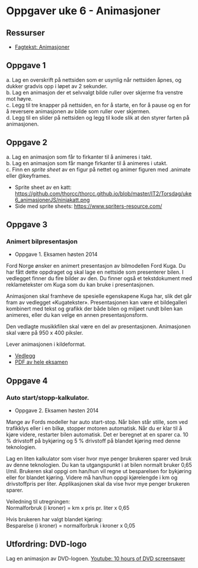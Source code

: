 # Oppgaver uke 6 - Animasjoner
## Ressurser
- [Fagtekst: Animasjoner](../blob/master/IT2/Torsdag/uke6_animasjonerJS/animasjoner.md)


## Oppgave 1
a. Lag en overskrift på nettsiden som er usynlig når nettsiden åpnes, og dukker gradvis opp i løpet av 2 sekunder.  
b. Lag en animasjon der et selvvalgt bilde ruller over skjerme fra venstre mot høyre.  
c. Legg til tre knapper på nettsiden, en for å starte, en for å pause og en for å reversere animasjonen av bilde som ruller over skjermen.  
d. Legg til en slider på nettsiden og legg til kode slik at den styrer farten på animasjonen.


## Oppgave 2
a. Lag en animasjon som får to firkanter til å animeres i takt.  
b. Lag en animasjon som får mange firkanter til å animeres i utakt.    
c. Finn en *sprite sheet* av en figur på nettet og animer figuren med .animate eller @keyframes.  
 - Sprite sheet av en katt: https://github.com/thorcc/thorcc.github.io/blob/master/IT2/Torsdag/uke6_animasjonerJS/ninjakatt.png
 - Side med sprite sheets: https://www.spriters-resource.com/
  
## Oppgave 3
 
### Animert bilpresentasjon
 - Oppgave 1. Eksamen høsten 2014  
  
Ford Norge ønsker en animert presentasjon av bilmodellen Ford Kuga. 
Du har fått dette oppdraget og skal lage en nettside som presenterer bilen. 
I vedlegget finner du fire bilder av den. 
Du finner også et tekstdokument med reklametekster om Kuga som du kan bruke i presentasjonen.  
  
Animasjonen skal framheve de spesielle egenskapene Kuga har, slik det går fram av vedlegget «Kugatekster». 
Presentasjonen kan være et bildegalleri kombinert med tekst og grafikk der både bilen og miljøet rundt bilen kan animeres, eller du kan velge en annen presentasjonsform.  
  
Den vedlagte musikkfilen skal være en del av presentasjonen. 
Animasjonen skal være på 950 x 400 piksler.  
  
Lever animasjonen i kildeformat.
  
  - [Vedlegg](http://it2cha.com/eksamen/H%202014%20Biler/FilerH2014Biler.zip)
  - [PDF av hele eksamen](https://github.com/thorcc/thorcc.github.io/blob/master/IT2/Torsdag/uke6_animasjonerJS/REA3015_Informasjonsteknologi_2_Eksamen_H14.pdf)

## Oppgave 4

### Auto start/stopp-kalkulator.
   - Oppgave 2. Eksamen høsten 2014   

Mange av Fords modeller har auto start-stop. 
Når bilen står stille, som ved trafikklys eller i en bilkø, stopper motoren automatisk. 
Når du er klar til å kjøre videre, restarter bilen automatisk. 
Det er beregnet at en sparer ca. 10 % drivstoff på bykjøring og 5 % drivstoff på blandet kjøring med denne teknologien.

Lag en liten kalkulator som viser hvor mye penger brukeren sparer ved bruk av denne teknologien. 
Du kan ta utgangspunkt i at bilen normalt bruker 0,65 l/mil.
Brukeren skal oppgi om han/hun vil regne ut besparelsen for bykjøring eller for blandet kjøring. 
Videre må han/hun oppgi kjørelengde i km og drivstoffpris per liter. 
Applikasjonen skal da vise hvor mye penger brukeren sparer.

Veiledning til utregningen:  
Normalforbruk (i kroner) = km x pris pr. liter x 0,65
  
Hvis brukeren har valgt blandet kjøring:  
Besparelse (i kroner) = normalforbruk i kroner x 0,05  

## Utfordring: DVD-logo

Lag en animasjon av DVD-logoen. [Youtube: 10 hours of DVD screensaver](https://www.youtube.com/watch?v=Kxms-OtUXS0)